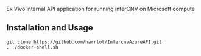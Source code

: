 Ex Vivo internal API application for running inferCNV on Microsoft compute

## Installation and Usage

```
git clone https://github.com/harrlol/InfercnvAzureAPI.git
. ./docker-shell.sh
```
